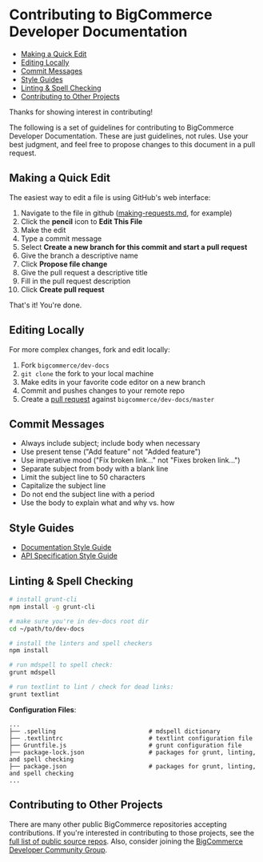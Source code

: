 # Contributing to BigCommerce Developer Documentation

- [Making a Quick Edit](#making-a-quick-edit)
- [Editing Locally](#editing-locally)
- [Commit Messages](#commit-messages)
- [Style Guides](#style-guides)
- [Linting &amp; Spell Checking](#linting--spell-checking)
- [Contributing to Other Projects](#contributing-to-other-projects)

Thanks for showing interest in contributing!

The following is a set of guidelines for contributing to BigCommerce Developer Documentation. These are just guidelines, not rules. Use your best judgment, and feel free to propose changes to this document in a pull request.

## Making a Quick Edit
The easiest way to edit a file is using GitHub's web interface:

1. Navigate to the file in github ([making-requests.md](/bigcommerce/dev-docs/blob/master/docs/api-docs/getting-started/making-requests.md), for example)
2. Click the **pencil** icon to **Edit This File**
3. Make the edit
4. Type a commit message
5. Select **Create a new branch for this commit and start a pull request**
6. Give the branch a descriptive name
7. Click **Propose file change**
8. Give the pull request a descriptive title
9. Fill in the pull request description
10. Click **Create pull request**

That's it! You're done.

## Editing Locally
For more complex changes, fork and edit locally: 

1. Fork `bigcommerce/dev-docs`
2. `git clone` the fork to your local machine
3. Make edits in your favorite code editor on a new branch
4. Commit and pushes changes to your remote repo
5. Create a [pull request](https://help.github.com/en/github/collaborating-with-issues-and-pull-requests/creating-a-pull-request-from-a-fork) against `bigcommerce/dev-docs/master`

## Commit Messages
* Always include subject; include body when necessary
* Use present tense ("Add feature" not "Added feature")
* Use imperative mood ("Fix broken link..." not "Fixes broken link...")
* Separate subject from body with a blank line
* Limit the subject line to 50 characters
* Capitalize the subject line
* Do not end the subject line with a period
* Use the body to explain what and why vs. how

## Style Guides
* [Documentation Style Guide](_project/_doc_style_guide.md)
* [API Specification Style Guide](_project/_spec_style_guide.md)

## Linting & Spell Checking

```bash
# install grunt-cli
npm install -g grunt-cli

# make sure you're in dev-docs root dir
cd ~/path/to/dev-docs

# install the linters and spell checkers
npm install

# run mdspell to spell check:
grunt mdspell

# run textlint to lint / check for dead links:
grunt textlint
```

**Configuration Files**:

```shell
...
├── .spelling                          # mdspell dictionary
├── .textlintrc                        # textlint configuration file
├── Gruntfile.js                       # grunt configuration file
├── package-lock.json                  # packages for grunt, linting, and spell checking
├── package.json                       # packages for grunt, linting, and spell checking
...
```

## Contributing to Other Projects
There are many other public BigCommerce repositories accepting contributions. If you're interested in contributing to those projects, see the [full list of public source repos](https://github.com/bigcommerce?utf8=%E2%9C%93&q=is%3Apublic&type=source&language=). Also, consider joining the [BigCommerce Developer Community Group](https://support.bigcommerce.com/s/group/0F913000000HLjECAW/bigcommerce-developers).
